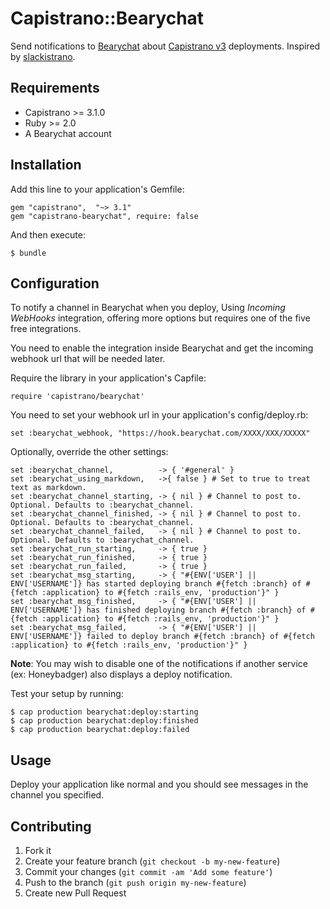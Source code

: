 # Capistrano::Bearychat

Send notifications to [Bearychat](https://bearychat.com) about [Capistrano v3](http://www.capistranorb.com) deployments. Inspired by [slackistrano](https://github.com/supremegolf/slackistrano).

## Requirements

- Capistrano >= 3.1.0
- Ruby >= 2.0
- A Bearychat account

## Installation

Add this line to your application's Gemfile:

    gem "capistrano",  "~> 3.1"
    gem "capistrano-bearychat", require: false

And then execute:

    $ bundle

## Configuration

To notify a channel in Bearychat when you deploy, Using *Incoming WebHooks* integration, offering more options but requires one of the five free integrations.

You need to enable the integration inside Bearychat and get the incoming webhook url that will be needed later.

Require the library in your application's Capfile:

    require 'capistrano/bearychat'

You need to set your webhook url in your application's config/deploy.rb:

    set :bearychat_webhook, "https://hook.bearychat.com/XXXX/XXX/XXXXX"

Optionally, override the other settings:

    set :bearychat_channel,          -> { '#general' }
    set :bearychat_using_markdown,   ->{ false } # Set to true to treat text as markdown.
    set :bearychat_channel_starting, -> { nil } # Channel to post to. Optional. Defaults to :bearychat_channel.
    set :bearychat_channel_finished, -> { nil } # Channel to post to. Optional. Defaults to :bearychat_channel.
    set :bearychat_channel_failed,   -> { nil } # Channel to post to. Optional. Defaults to :bearychat_channel.
    set :bearychat_run_starting,     -> { true }
    set :bearychat_run_finished,     -> { true }
    set :bearychat_run_failed,       -> { true }
    set :bearychat_msg_starting,     -> { "#{ENV['USER'] || ENV['USERNAME']} has started deploying branch #{fetch :branch} of #{fetch :application} to #{fetch :rails_env, 'production'}" }
    set :bearychat_msg_finished,     -> { "#{ENV['USER'] || ENV['USERNAME']} has finished deploying branch #{fetch :branch} of #{fetch :application} to #{fetch :rails_env, 'production'}" }
    set :bearychat_msg_failed,       -> { "#{ENV['USER'] || ENV['USERNAME']} failed to deploy branch #{fetch :branch} of #{fetch :application} to #{fetch :rails_env, 'production'}" }

**Note**: You may wish to disable one of the notifications if another service (ex:
Honeybadger) also displays a deploy notification.

Test your setup by running:

    $ cap production bearychat:deploy:starting
    $ cap production bearychat:deploy:finished
    $ cap production bearychat:deploy:failed

## Usage

Deploy your application like normal and you should see messages in the channel
you specified.

## Contributing

1. Fork it
2. Create your feature branch (`git checkout -b my-new-feature`)
3. Commit your changes (`git commit -am 'Add some feature'`)
4. Push to the branch (`git push origin my-new-feature`)
5. Create new Pull Request
